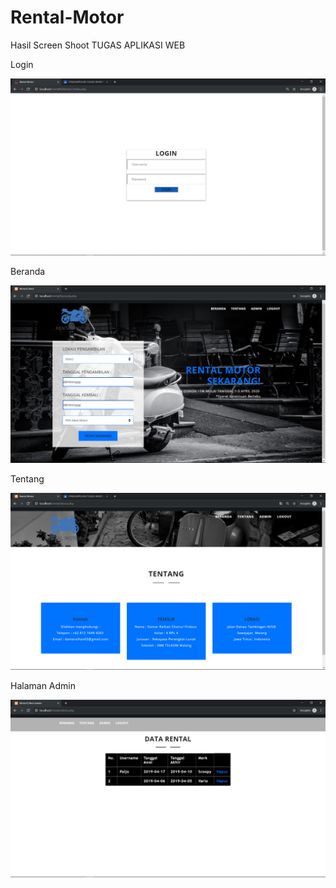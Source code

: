 # Rental-Motor
Hasil Screen Shoot 
TUGAS APLIKASI WEB

Login

![alt text](https://github.com/DamarRaihanChoirulFirdaus27RPL/Rental-Motor/blob/master/TA%20(3).png)


Beranda

![alt text](https://github.com/DamarRaihanChoirulFirdaus27RPL/Rental-Motor/blob/master/TA.png)

Tentang

![alt text](https://github.com/DamarRaihanChoirulFirdaus27RPL/Rental-Motor/blob/master/TA%20(2).png)

Halaman Admin

![alt text](https://github.com/DamarRaihanChoirulFirdaus27RPL/Rental-Motor/blob/master/TA%20(1).png)
